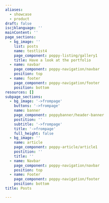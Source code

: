 ```yaml
---
aliases:
  - showcase
  - product
draft: false
iscjklanguage: ''
mainContent: ''
page_sections:
  - bg_image: ''
    list: posts
    name: testlist4
    page_component: poppy-listing/gallery1
    title: Have a look at the portfolio
  - name: navbar
    page_component: poppy-navigation/navbar
    position: top
  - name: footer
    page_component: poppy-navigation/footer
    position: bottom
resources: []
subpage_sections:
  - bg_image: '->frompage'
    buttons: '->frompage'
    name: banner
    page_component: poppybanner/header-banner
    postition: ''
    subtitle: '->frompage'
    title: '->frompage'
    full_height: false
  - bg_image: ''
    name: article
    page_component: poppy-article/article1
    postition: ''
    title: ''
  - name: Navbar
    page_component: poppy-navigation/navbar
    position: top
  - name: Footer
    page_component: poppy-navigation/footer
    position: bottom
title: Posts

---
```


